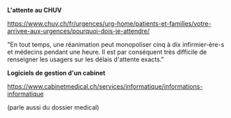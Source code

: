 **L'attente au CHUV**

https://www.chuv.ch/fr/urgences/urg-home/patients-et-familles/votre-arrivee-aux-urgences/pourquoi-dois-je-attendre/

"En tout temps, une réanimation peut monopoliser cinq à dix infirmier-ère-s et médecins pendant une heure. Il est par conséquent très difficile de renseigner les usagers sur les délais d'attente exacts."

**Logiciels de gestion d'un cabinet**

https://www.cabinetmedical.ch/services/informatique/informations-informatique

(parle aussi du dossier medical)
